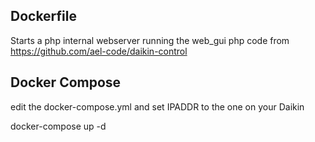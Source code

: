 

Dockerfile
----------
Starts a php internal webserver running the web_gui php code from https://github.com/ael-code/daikin-control


Docker Compose
--------------
edit the docker-compose.yml and set IPADDR to the one on your Daikin

docker-compose up -d


